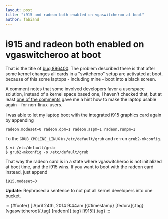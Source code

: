 ```yaml
---
layout: post
title: "i915 and radeon both enabled on vgaswitcheroo at boot"
author: fabiand
---
```



i915 and radeon both enabled on vgaswitcheroo at boot
=====================================================

That is the title of [bug
896400](https://bugzilla.redhat.com/show_bug.cgi?id=896400). The problem
described there is that after some kernel changes all cards in a
"switcheroo" setup are activated at boot. because of this some laptops -
including mine - boot into a black screen.

A comment notes that some involved developers favor a userspace
solution, instead of a kernel space based one, I haven't checked that,
but at least [one of the
comments](https://bugzilla.redhat.com/show_bug.cgi?id=896400#c9) gave me
a hint how to make the laptop usable again - for non-linux-users.

I was able to let my laptop boot with the integrated i915 graphics card
again by appending

    radeon.modeset=0 radeon.dpm=1 radeon.aspm=1 radeon.runpm=1

To the `GRUB_CMDLINE_LINUX` in `/etc/default/grub` and re-run
`grub2-mkconfig`.

    $ vi /etc/default/grub
    $ grub2-mkconfig -o /etc/default/grub

That way the radeon card is in a state where vgaswitcheroo is not
initialized at boot time, and the i915 wins. If you want to boot with
the radeon card instead, just append

    i915.modeset=0

**Update**: Rephrased a sentence to not put all kernel developers into
one bucket.

::: {#footer}
[ April 24th, 2014 9:44am ]{#timestamp} [fedora]{.tag}
[vgaswitcheroo]{.tag} [radeon]{.tag} [i915]{.tag}
:::
